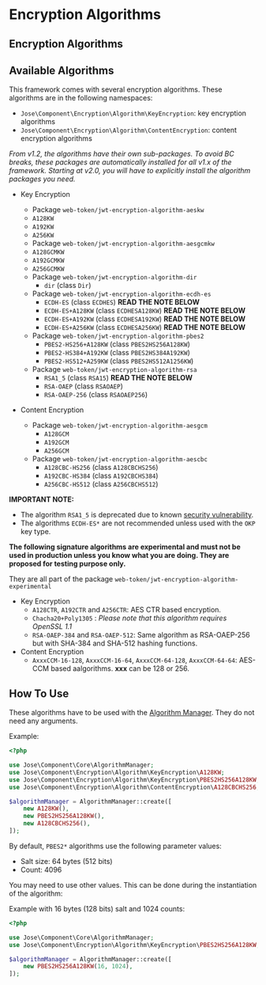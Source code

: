 # Encryption Algorithms

## Encryption Algorithms

## Available Algorithms

This framework comes with several encryption algorithms. These algorithms are in the following namespaces:

* `Jose\Component\Encryption\Algorithm\KeyEncryption`: key encryption algorithms
* `Jose\Component\Encryption\Algorithm\ContentEncryption`: content encryption algorithms

 _From v1.2, the algorithms have their own sub-packages. To avoid BC breaks, these packages are automatically installed for all v1.x of the framework. Starting at v2.0, you will have to explicitly install the algorithm packages you need._

* Key Encryption
  *  Package `web-token/jwt-encryption-algorithm-aeskw`
    * `A128KW`
    * `A192KW`
    * `A256KW`
  *  Package `web-token/jwt-encryption-algorithm-aesgcmkw`
    * `A128GCMKW`
    * `A192GCMKW`
    * `A256GCMKW`
  * Package `web-token/jwt-encryption-algorithm-dir`
    * `dir` \(class `Dir`\)
  * Package `web-token/jwt-encryption-algorithm-ecdh-es`
    * `ECDH-ES` \(class `ECDHES`\) **READ THE NOTE BELOW**
    * `ECDH-ES+A128KW` \(class `ECDHESA128KW`\) **READ THE NOTE BELOW**
    * `ECDH-ES+A192KW` \(class `ECDHESA192KW`\) **READ THE NOTE BELOW**
    * `ECDH-ES+A256KW` \(class `ECDHESA256KW`\) **READ THE NOTE BELOW**
  * Package `web-token/jwt-encryption-algorithm-pbes2`
    * `PBES2-HS256+A128KW` \(class `PBES2HS256A128KW`\)
    * `PBES2-HS384+A192KW` \(class `PBES2HS384A192KW`\)
    * `PBES2-HS512+A259KW` \(class `PBES2HS512A1256KW`\)
  * Package `web-token/jwt-encryption-algorithm-rsa`
    * `RSA1_5` \(class `RSA15`\) **READ THE NOTE BELOW**
    * `RSA-OAEP` \(class `RSAOAEP`\)
    * `RSA-OAEP-256` \(class `RSAOAEP256`\)



* Content Encryption
  * Package `web-token/jwt-encryption-algorithm-aesgcm`
    * `A128GCM`
    * `A192GCM`
    * `A256GCM`
  * Package `web-token/jwt-encryption-algorithm-aescbc`
    * `A128CBC-HS256` \(class `A128CBCHS256`\)
    * `A192CBC-HS384` \(class `A192CBCHS384`\)
    * `A256CBC-HS512` \(class `A256CBCHS512`\)

**IMPORTANT NOTE:**

* The algorithm `RSA1_5` is deprecated due to known [security vulnerability](https://en.wikipedia.org/wiki/Adaptive_chosen-ciphertext_attack).
* The algorithms `ECDH-ES*` are not recommended unless used with the `OKP` key type.

**The following signature algorithms are experimental and must not be used in production unless you know what you are doing. They are proposed for testing purpose only.**

They are all part of the package `web-token/jwt-encryption-algorithm-experimental`

* Key Encryption
  * `A128CTR`, `A192CTR` and `A256CTR`: AES CTR based encryption.
  * `Chacha20+Poly1305` : _Please note that this algorithm requires OpenSSL 1.1_
  * `RSA-OAEP-384` and `RSA-OAEP-512`: Same algorithm as RSA-OAEP-256 but with SHA-384 and SHA-512 hashing functions.
* Content Encryption
  * `AxxxCCM-16-128`, `AxxxCCM-16-64`, `AxxxCCM-64-128`, `AxxxCCM-64-64`: AES-CCM based aalgorithms. **xxx** can be 128 or 256.

## How To Use

These algorithms have to be used with the [Algorithm Manager](../algorithm-management-jwa.md). They do not need any arguments.

Example:

```php
<?php

use Jose\Component\Core\AlgorithmManager;
use Jose\Component\Encryption\Algorithm\KeyEncryption\A128KW;
use Jose\Component\Encryption\Algorithm\KeyEncryption\PBES2HS256A128KW;
use Jose\Component\Encryption\Algorithm\ContentEncryption\A128CBCHS256;

$algorithmManager = AlgorithmManager::create([
    new A128KW(),
    new PBES2HS256A128KW(),
    new A128CBCHS256(),
]);
```

By default, `PBES2*` algorithms use the following parameter values:

* Salt size: 64 bytes \(512 bits\)
* Count: 4096 

You may need to use other values. This can be done during the instantiation of the algorithm:

Example with 16 bytes \(128 bits\) salt and 1024 counts:

```php
<?php

use Jose\Component\Core\AlgorithmManager;
use Jose\Component\Encryption\Algorithm\KeyEncryption\PBES2HS256A128KW;

$algorithmManager = AlgorithmManager::create([
    new PBES2HS256A128KW(16, 1024),
]);
```

